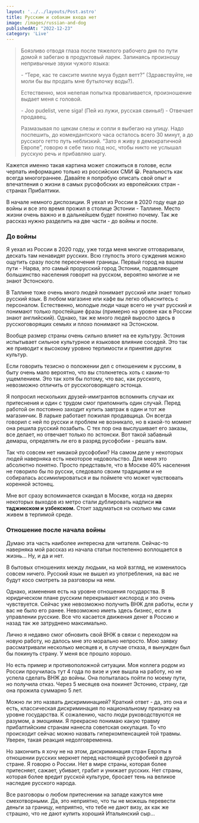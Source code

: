 ```yaml
---
layout: '../../layouts/Post.astro'
title: Русским и собакам входа нет
image: /images/russian-and-dog
publishedAt: "2022-12-23"
category: 'Live'
---
```


> Боязливо отводя глаза после тяжелого рабочего дня по пути домой я забегаю в продуктовый ларек. Запинаясь произношу непривычные звуки чужого языка: 
>
> \- “Тере, кас те саксите милле мууа будел ветт?” (Здравствуйте, не моли бы вы продать мне бутылочку воды?).
>
> Естественно, моя нелепая попытка проваливается, произношение выдает меня с головой. 
>
> \- Joo pudelist, vene siga! (Пей из лужи, русская свинья!) - Отвечает продавец. 
>
> Размазывая по щекам слезы и сопли я выбегаю на улицу. Надо поспешить, до комендантского часа осталось всего 30 минут, а до русского гетто путь неблизкий. “Зато я живу в демократичной Европе”, говорю я себе тихо под нос, чтобы никто не услышал русскую речь и прибавляю шагу.

Кажется именно такая картина может сложиться в голове, если черпать информацию только из российских СМИ 😀. Реальность как всегда многограннее. Давайте я попробую описать свой опыт и впечатления о жизни в самых русофобских из европейских стран - странах Прибалтики.

В начале немного диспозиции. Я уехал из России в 2020 году еще до войны и все это время прожил в столице Эстонии - Таллине. Место жизни очень важно и в дальнейшем будет понятно почему. Так же рассказ нужно разделить на две части - до войны и после.

### До войны

Я уехал из России в 2020 году, уже тогда меня многие отговаривали, дескать там ненавидят русских. Всю глупость этого суждения можно ощутить сразу после пересечения границы. Первый город на вашем пути - Нарва, это самый прорусский город Эстонии, подавляющее большинство населения говорит на русском, вероятно многие и не знают Эстонского.

В Таллине тоже очень много людей понимает русский или знает только русский язык. В любом магазине или кафе вы легко объяснитесь с персоналом. Естественно, молодые люди чаще всего не учат русский и понимают только простейшие фразы (примерно на уровне как в России знают английский). Однако, так же много людей выросло здесь в русскоговорящих семьях и плохо понимают на Эстонском.

Вообще размер страны очень сильно влияет на ее культуру. Эстония испытывает сильное культурное и языковое влияние соседей. Это так же приводит к высокому уровню терпимости и принятия других культур.

Если говорить тезисно о положении дел с отношением к русским, в быту очень мало вероятно, что вы столкнетесь хоть с каким-то ущемлением. Это так хотя бы потому, что вас, как русского, невозможно отличить от русскоговорящего эстонца.

Я попросил нескольких друзей-имигрантов вспомнить случаи их притеснения и один с трудом смог припомнить один случай. Перед работой он постоянно заходит купить завтрак в один и тот же магазинчик. В ларьке работает пожилая продавщица. Он всегда говорил с ней по русски и проблем не возникало, но в какой-то момент она решила русский позабыть. С тех пор она выслушивает его заказы, все делает, но отвечает только по эстонски. Вот такой забавный демарш, определять ли его в разряд русофобии - решать вам.

Так что совсем нет никакой русофобии? На самом деле у некоторых людей наверняка есть некоторое недовольство. Для меня это абсолютно понятно. Просто представьте, что в Москве 40% населения не говорило бы по русски, следовало своим традициям и не собиралась ассимилироваться и вы поймете что может чувствовать коренной эстонец.

Мне вот сразу вспоминается скандал в Москве, когда на дверях некоторых выходов из метро стали дублировать надписи **на таджикском и узбекском.** Стоит задуматься на сколько мы сами живем в терпимой среде. 

### Отношение после начала войны

Думаю эта часть наиболее интересна для читателя. Сейчас-то наверняка мой рассказ из начала статьи постепенно воплощается в жизнь… Ну, и да и нет.

В бытовых отношениях между людьми, на мой взгляд, не изменилось совсем ничего. Русский язык не вышел из употребления, на вас не будут косо смотреть за разговоры на нем. 

Однако, изменения есть на уровне отношения государства. В юридическом плане русским перекрывают кислород и это очень чувствуется. Сейчас уже невозможно получить ВНЖ для работы, если у вас не было его ранее. Невозможно иметь здесь бизнес, если в управлении русские. Все что касается движения денег в Россию и назад так же затруднено максимально.

Лично я недавно смог обновить свой ВНЖ в связи с переходом на новую работу, но далось мне это морально непросто. Мою заявку рассматривали несколько месяцев и, в случае отказа, я вынужден был бы покинуть страну. У меня все прошло хорошо.

Но есть пример и противоположной ситуации. Моя коллега родом из России проучилась тут 4 года по визе и уже вышла на работу, но не успела сделать ВНЖ до войны. Она попыталась пойти по моему пути, но получила отказ. Через 5 месяцев она покинет Эстонию, страну, где она прожила суммарно 5 лет.

Можно ли это назвать дискриминацией? Краткий ответ - да, это она и есть, классическая дискриминация по национальному признаку на уровне государства. К сожалению, часто люди руководствуются не разумом, а эмоциями. Я прекрасно понимаю какую травму прибалтийским странам нанесла советская оккупация. То что происходит сейчас можно назвать гиперкомпенсацией той травмы. Уверен, такая реакция недолговременна.

Но закончить я хочу не на этом, дискриминация стран Европы в отношении русских меркнет перед настоящей русофобией в другой стране. Я говорю о России. Нет в мире страны, которая более притесняет, сажает, убивает, грабит и унижает русских. Нет страны, которая более вредит русской культуре, бросает тень на великое наследие русского народа.

Все разговоры о любом притеснении на западе кажутся мне смехотворными. Да, это неприятно, что ты не можешь перевести деньги за границу, неприятно, что тебе не дают визу, ах как же страшно, что не дают купить хороший Итальянский сыр…